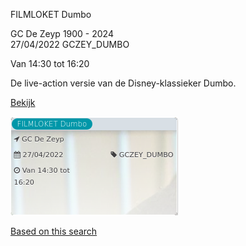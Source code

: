 FILMLOKET Dumbo

GC De Zeyp 1900 - 2024  
27/04/2022 GCZEY\_DUMBO  

Van 14:30 tot 16:20

  

De live-action versie van de Disney-klassieker Dumbo.  

[Bekijk](https://tickets.vgc.be/ticketingActivity/subscribe/GCZEY_DUMBO)

![](68253.png)

[Based on this search](https://tickets.vgc.be/activity/index?&vrijeplaatsen=1&Age%5B%5D=3%2C4&entity=276)